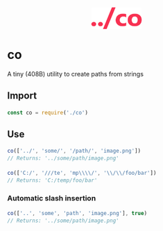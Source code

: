 <br>

<p align="center"> <img src="co.png" width="auto" height="50px" alt="'co' logo" /> </p>

# co
A tiny (408B) utility to create paths from strings

## Import
```js
const co = require('./co')
```

## Use
```js
co(['../', 'some/', '/path/', 'image.png'])
// Returns: '../some/path/image.png'

co(['C:/', '///te', 'mp\\\\/', '\\/\\/foo/bar'])
// Returns: 'C:/temp/foo/bar'
```

### Automatic slash insertion
```js
co(['..', 'some', 'path', 'image.png'], true)
// Returns: '../some/path/image.png'
```

